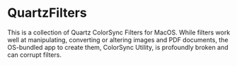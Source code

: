 # QuartzFilters

This is a collection of Quartz ColorSync Filters for MacOS. While filters work well at manipulating, converting or altering images and PDF documents, the OS-bundled app to create them, ColorSync Utility, is profoundly broken and can corrupt filters.

